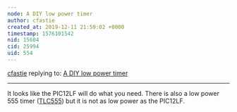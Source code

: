 ```yaml
---
node: A DIY low power timer
author: cfastie
created_at: 2019-12-11 21:59:02 +0000
timestamp: 1576101542
nid: 15604
cid: 25994
uid: 554
---
```




[cfastie](../profile/cfastie) replying to: [A DIY low power timer](../notes/cfastie/01-24-2018/a-diy-low-power-timer)

----
It looks like the PIC12LF will do what you need. There is also a low power 555 timer ([TLC555](https://cdn-shop.adafruit.com/product-files/2975/tlc555.pdf)) but it is not as low power as the PIC12LF.
